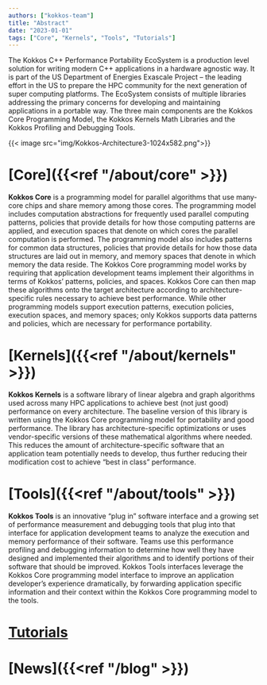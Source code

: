 ```yaml
---
authors: ["kokkos-team"]
title: "Abstract"
date: "2023-01-01"
tags: ["Core", "Kernels", "Tools", "Tutorials"]
---
```


The Kokkos C++ Performance Portability EcoSystem is a production level solution for writing modern C++ applications in a hardware agnostic way. It is part of the US Department of Energies Exascale Project – the leading effort in the US to prepare the HPC community for the next generation of super computing platforms. The EcoSystem consists of multiple libraries addressing the primary concerns for developing and maintaining applications in a portable way. The three main components are the Kokkos Core Programming Model, the Kokkos Kernels Math Libraries and the Kokkos Profiling and Debugging Tools.

{{< image src="img/Kokkos-Architecture3-1024x582.png">}}

# [Core]({{<ref "/about/core" >}})

**Kokkos Core** is a programming model for parallel algorithms that use many-core chips and share memory among those cores. The programming model includes computation abstractions for frequently used parallel computing patterns, policies that provide details for how those computing patterns are applied, and execution spaces that denote on which cores the parallel computation is performed. The programming model also includes patterns for common data structures, policies that provide details for how those data structures are laid out in memory, and memory spaces that denote in which memory the data reside. The Kokkos Core programming model works by requiring that application development teams implement their algorithms in terms of Kokkos’ patterns, policies, and spaces. Kokkos Core can then map these algorithms onto the target architecture according to architecture-specific rules necessary to achieve best performance. While other programming models support execution patterns, execution policies, execution spaces, and memory spaces; only Kokkos supports data patterns and policies, which are necessary for performance portability.

# [Kernels]({{<ref "/about/kernels" >}})

**Kokkos Kernels** is a software library of linear algebra and graph algorithms used across many HPC applications to achieve best (not just good) performance on every architecture. The baseline version of this library is written using the Kokkos Core programming model for portability and good performance. The library has architecture-specific optimizations or uses vendor-specific versions of these mathematical algorithms where needed. This reduces the amount of architecture-specific software that an application team potentially needs to develop, thus further reducing their modification cost to achieve “best in class” performance. 

# [Tools]({{<ref "/about/tools" >}})

**Kokkos Tools** is an innovative “plug in” software interface and a growing set of performance measurement and debugging tools that plug into that interface for application development teams to analyze the execution and memory performance of their software. Teams use this performance profiling and debugging information to determine how well they have designed and implemented their algorithms and to identify portions of their software that should be improved. Kokkos Tools interfaces  leverage the Kokkos Core programming model interface to improve an application developer’s experience dramatically, by forwarding application specific information and their context within the Kokkos Core programming model to the tools.

# [Tutorials](https://github.com/kokkos/kokkos-tutorials)

# [News]({{<ref "/blog" >}})
